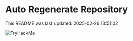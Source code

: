 # Auto Regenerate Repository

This README was last updated: 2025-02-26 13:51:02

 ![TryHackMe](https://tryhackme.com/badge/533634)